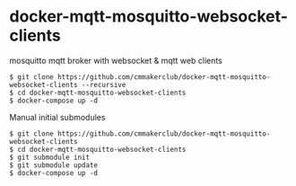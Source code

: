 # docker-mqtt-mosquitto-websocket-clients
mosquitto mqtt broker with websocket &amp; mqtt web clients


    $ git clone https://github.com/cmmakerclub/docker-mqtt-mosquitto-websocket-clients --recursive
    $ cd docker-mqtt-mosquitto-websocket-clients
    $ docker-compose up -d

Manual initial submodules

    $ git clone https://github.com/cmmakerclub/docker-mqtt-mosquitto-websocket-clients
    $ cd docker-mqtt-mosquitto-websocket-clients
    $ git submodule init
    $ git submodule update
    $ docker-compose up -d
